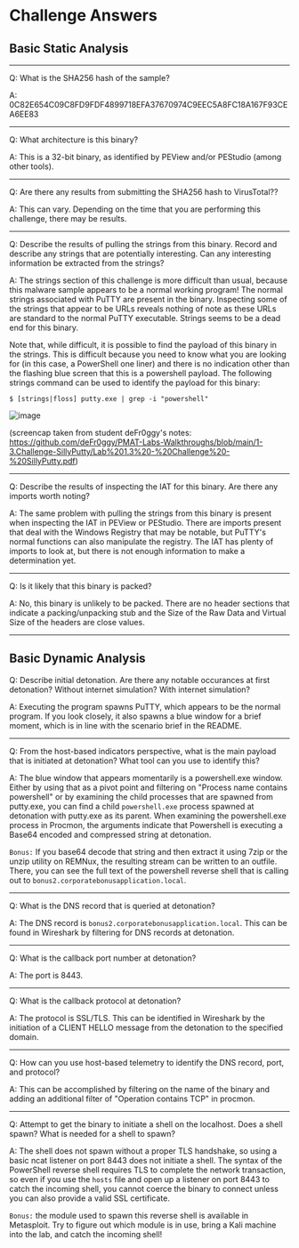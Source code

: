 # Challenge Answers

## Basic Static Analysis
---

Q: What is the SHA256 hash of the sample?

A: 0C82E654C09C8FD9FDF4899718EFA37670974C9EEC5A8FC18A167F93CEA6EE83

---

Q: What architecture is this binary?

A: This is a 32-bit binary, as identified by PEView and/or PEStudio (among other tools).

---

Q: Are there any results from submitting the SHA256 hash to VirusTotal??

A: This can vary. Depending on the time that you are performing this challenge, there may be results.

---

Q: Describe the results of pulling the strings from this binary. Record and describe any strings that are potentially interesting. Can any interesting information be extracted from the strings?

A: The strings section of this challenge is more difficult than usual, because this malware sample appears to be a normal working program! The normal strings associated with PuTTY are present in the binary. Inspecting some of the strings that appear to be URLs reveals nothing of note as these URLs are standard to the normal PuTTY executable. Strings seems to be a dead end for this binary.

Note that, while difficult, it is possible to find the payload of this binary in the strings. This is difficult because you need to know what you are looking for (in this case, a PowerShell one liner) and there is no indication other than the flashing blue screen that this is a powershell payload. The following strings command can be used to identify the payload for this binary:

```
$ [strings|floss] putty.exe | grep -i "powershell"
```

![image](https://user-images.githubusercontent.com/57866415/148550069-2ba2f587-2a23-4ad4-8903-0558f049293c.png)

(screencap taken from student deFr0ggy's notes: https://github.com/deFr0ggy/PMAT-Labs-Walkthroughs/blob/main/1-3.Challenge-SillyPutty/Lab%201.3%20-%20Challenge%20-%20SillyPutty.pdf)

---

Q: Describe the results of inspecting the IAT for this binary. Are there any imports worth noting?

A: The same problem with pulling the strings from this binary is present when inspecting the IAT in PEView or PEStudio. There are imports present that deal with the Windows Registry that may be notable, but PuTTY's normal functions can also manipulate the registry. The IAT has plenty of imports to look at, but there is not enough information to make a determination yet.

---

Q: Is it likely that this binary is packed?

A: No, this binary is unlikely to be packed. There are no header sections that indicate a packing/unpacking stub and the Size of the Raw Data and Virtual Size of the headers are close values.

---
## Basic Dynamic Analysis


Q: Describe initial detonation. Are there any notable occurances at first detonation? Without internet simulation? With internet simulation?

A: Executing the program spawns PuTTY, which appears to be the normal program. If you look closely, it also spawns a blue window for a brief moment, which is in line with the scenario brief in the README.

---

Q: From the host-based indicators perspective, what is the main payload that is initiated at detonation? What tool can you use to identify this?

A: The blue window that appears momentarily is a powershell.exe window. Either by using that as a pivot point and filtering on "Process name contains powershell" or by examining the child processes that are spawned from putty.exe, you can find a child `powershell.exe` process spawned at detonation with putty.exe as its parent. When examining the powershell.exe process in Procmon, the arguments indicate that Powershell is executing a Base64 encoded and compressed string at detonation.

`Bonus:` If you base64 decode that string and then extract it using 7zip or the unzip utility on REMNux, the resulting stream can be written to an outfile. There, you can see the full text of the powershell reverse shell that is calling out to `bonus2.corporatebonusapplication.local`.

---

Q: What is the DNS record that is queried at detonation?

A: The DNS record is `bonus2.corporatebonusapplication.local`. This can be found in Wireshark by filtering for DNS records at detonation.

---

Q: What is the callback port number at detonation?

A: The port is 8443.

---

Q: What is the callback protocol at detonation?

A: The protocol is SSL/TLS. This can be identified in Wireshark by the initiation of a CLIENT HELLO message from the detonation to the specified domain.

---

Q: How can you use host-based telemetry to identify the DNS record, port, and protocol?

A: This can be accomplished by filtering on the name of the binary and adding an additional filter of "Operation contains TCP" in procmon.

---

Q: Attempt to get the binary to initiate a shell on the localhost. Does a shell spawn? What is needed for a shell to spawn?

A: The shell does not spawn without a proper TLS handshake, so using a basic ncat listener on port 8443 does not initiate a shell. The syntax of the PowerShell reverse shell requires TLS to complete the network transaction, so even if you use the `hosts` file and open up a listener on port 8443 to catch the incoming shell, you cannot coerce the binary to connect unless you can also provide a valid SSL certificate.

`Bonus:` the module used to spawn this reverse shell is available in Metasploit. Try to figure out which module is in use, bring a Kali machine into the lab, and catch the incoming shell!
